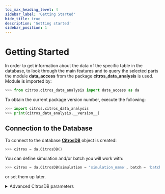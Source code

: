 ```yaml
---
toc_max_heading_level: 4
sidebar_label: 'Getting Started'
hide_title: true
description: 'Getting started'
sidebar_position: 1
---
```

# Getting Started

In order to get information about the data of the specific table in the database, to look through the main features and to query the selected parts the module **data_access** from the package **citros_data_analysis** is used. Module is imported by:

```python
>>> from citros.citros_data_analysis import data_access as da
```
To obtain the current package version number, execute the following:
```python
>>> import citros.citros_data_analysis
>>> print(citros_data_analysis.__version__)
```

## Connection to the Database

To connect to the database [**CitrosDB**](../documentation/data_access/citros_db.md#citros_data_analysis.data_access.citros_db.CitrosDB) object is created:
```python
>>> citros = da.CitrosDB()
```

You can define simulation and/or batch you will work with:

```python
>>> citros = da.CitrosDB(simulation = 'simulation_name', batch = 'batch_name')
```

or set them up later.

<details>
  <summary>Advanced CitrosDB parameters</summary>

 - simulation : name of the simulation. Default is ENV variable "CITROS_SIMULATION" if it is set or None if the variable is not defined.
 - batch : batch name.
 - sid : simulation run id. Default is ENV variable "CITROS_SIMULATION_RUN_ID" if it is set or None if the variable is not defined.
 - host : database host address. Default is citros.database.CitrosDB.db_host.
 - port : default is citros.database.CitrosDB.db_port.
 - database : database name. Default is citros.database.CitrosDB.db_name.
 - user : user name. Default is citros.database.CitrosDB.db_user.
 - password : password. Default is citros.database.CitrosDB.db_password.
 - debug : if `True`, the number of connections and queries which were done by all CitrosDB objects with `debug` set `True` existing in the current session is recorded. The information is recorded to the _stat.Stat() object. Default is `False`.

Say, we would like to connect to a database "myDatabase" with the user name "user" and password "myPassword", to work with batch "batchName" which is located in the schema "mySchema", using port '5432'. Also we would like to check how many connections and queries we are making during the session:

```python
>>> citros = da.CitrosDB(host = 'hostName',
                         user = 'user',
                         password = 'myPassword',
                         database = 'myDatabase',
                         schema = 'mySchema',
                         batch = 'batchName',
                         port = '5432',
                         debug = True)
>>> import citros.citros_data_analysis.data_access._stat as st
>>> stat = st.Stat()
>>> stat.print_stat()
{
 'n_pg_connections': 0,
 'n_pg_queries': 0,
 'pg_calls': {
 }
}
```
</details>
